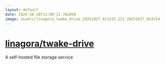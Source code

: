 ```yaml
---
layout: default
date: 2025-10-28T11:09:11.762950
image: assets/linagora_twake_drive_20251027_011225_221_20251027_014724_b19a71--20251027T024744008--cropped.png
---
```


# [linagora/twake-drive](https://github.com/linagora/twake-drive/)

A self-hosted file storage service
